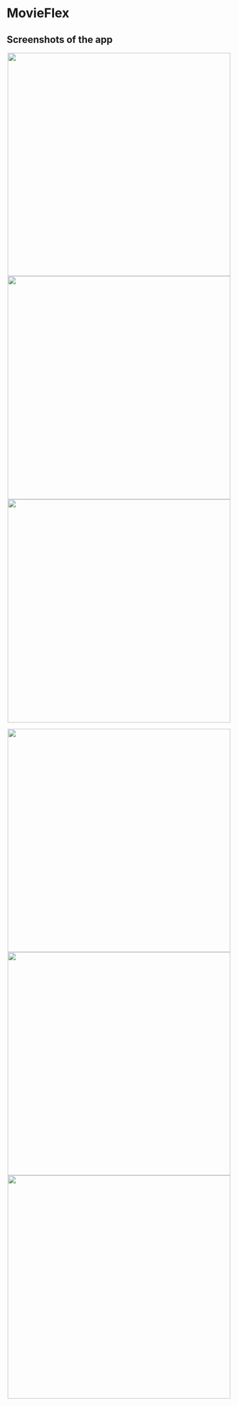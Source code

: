 # MovieFlex


## Screenshots of the app
<p align="center">
<img src="https://user-images.githubusercontent.com/81528687/132985033-fba7d525-9b8a-4ee5-9584-6e31deaac6b1.jpeg" height="500">   <img src="https://user-images.githubusercontent.com/81528687/132985040-a7c78be5-c36c-4cdb-b70c-aebfded76810.jpeg" height="500">   <img src="https://user-images.githubusercontent.com/81528687/132985043-ef2cb5a4-b717-4caa-a830-5b015c6824e0.jpeg" height="500"> 
  </p>
  <p align="center">
<img src="https://user-images.githubusercontent.com/81528687/132985054-d55f829d-a05b-4a8c-b049-6838eb0358ad.jpeg" height="500">   <img src="https://user-images.githubusercontent.com/81528687/132985057-ce2dc0c0-eafa-4b30-8d74-01ff55a1e2e5.jpeg" height="500">   <img src="https://user-images.githubusercontent.com/81528687/132985058-13b31dcb-8b69-46aa-a565-0e94708476a8.jpeg" height="500">
</p>

